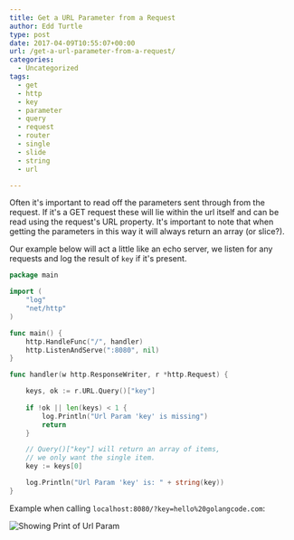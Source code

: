 ```yaml
---
title: Get a URL Parameter from a Request
author: Edd Turtle
type: post
date: 2017-04-09T10:55:07+00:00
url: /get-a-url-parameter-from-a-request/
categories:
  - Uncategorized
tags:
  - get
  - http
  - key
  - parameter
  - query
  - request
  - router
  - single
  - slide
  - string
  - url

---
```

Often it's important to read off the parameters sent through from the request. If it's a GET request these will lie within the url itself and can be read using the request's URL property. It's important to note that when getting the parameters in this way it will always return an array (or slice?).

Our example below will act a little like an echo server, we listen for any requests and log the result of `key` if it's present.

```go
package main

import (
    "log"
    "net/http"
)

func main() {
    http.HandleFunc("/", handler)
    http.ListenAndServe(":8080", nil)
}

func handler(w http.ResponseWriter, r *http.Request) {

    keys, ok := r.URL.Query()["key"]
    
    if !ok || len(keys) < 1 {
        log.Println("Url Param 'key' is missing")
        return
    }

    // Query()["key"] will return an array of items, 
    // we only want the single item.
    key := keys[0]

    log.Println("Url Param 'key' is: " + string(key))
}
```

Example when calling `localhost:8080/?key=hello%20golangcode.com`:

![Showing Print of Url Param](/img/get-url-param.png)